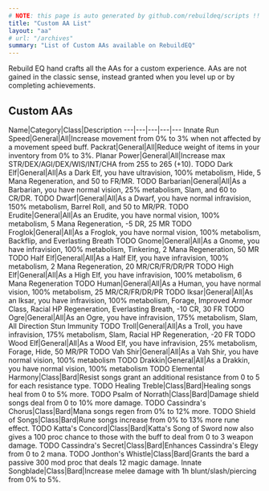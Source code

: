 ```yaml
---
# NOTE: this page is auto generated by github.com/rebuildeq/scripts !!
title: "Custom AA List"
layout: "aa"
# url: "/archives"
summary: "List of Custom AAs available on RebuildEQ"
---
```


Rebuild EQ hand crafts all the AAs for a custom experience. AAs are not gained in the classic sense, instead granted when you level up or by completing achievements.

## Custom AAs

Name|Category|Class|Description
---|---|---|---|---
Innate Run Speed|General|All|Increase movement from 0% to 3% when not affected by a movement speed buff.
Packrat|General|All|Reduce weight of items in your inventory from 0% to 3%.
Planar Power|General|All|Increase max STR/DEX/AGI/DEX/WIS/INT/CHA from 255 to 265 (+10).
TODO Dark Elf|General|All|As a Dark Elf, you have ultravision, 100% metabolism, Hide, 5 Mana Regeneration, and 50 to FR/MR.
TODO Barbarian|General|All|As a Barbarian, you have normal vision, 25% metabolism, Slam, and 60 to CR/DR.
TODO Dwarf|General|All|As a Dwarf, you have normal infravision, 150% metabolism, Barrel Roll, and 50 to MR/PR.
TODO Erudite|General|All|As an Erudite, you have normal vision, 100% metabolism, 5 Mana Regeneration, -5 DR, 25 MR
TODO Froglok|General|All|As a Froglok, you have normal vision, 100% metabolism, Backflip, and Everlasting Breath
TODO Gnome|General|All|As a Gnome, you have infravision, 100% metabolism, Tinkering, 2 Mana Regeneration, 50 MR
TODO Half Elf|General|All|As a Half Elf, you have infravision, 100% metabolism, 2 Mana Regeneration, 20 MR/CR/FR/DR/PR
TODO High Elf|General|All|As a High Elf, you have infravision, 100% metabolism, 6 Mana Regeneration
TODO Human|General|All|As a Human, you have normal vision, 100% metabolism, 25 MR/CR/FR/DR/PR
TODO Iksar|General|All|As an Iksar, you have infravision, 100% metabolism, Forage, Improved Armor Class, Racial HP Regeneration, Everlasting Breath, -10 CR, 30 FR
TODO Ogre|General|All|As an Ogre, you have infravision, 175% metabolism, Slam, All Direction Stun Immunity
TODO Troll|General|All|As a Troll, you have infravision, 175% metabolism, Slam, Racial HP Regeneration, -20 FR
TODO Wood Elf|General|All|As a Wood Elf, you have infravision, 25% metabolism, Forage, Hide, 50 MR/PR
TODO Vah Shir|General|All|As a Vah Shir, you have normal vision, 100% metabolism
TODO Drakkin|General|All|As a Drakkin, you have normal vision, 100% metabolism
TODO Elemental Harmony|Class|Bard|Resist songs grant an additional resistance from 0 to 5 for each resistance type.
TODO Healing Treble|Class|Bard|Healing songs heal from 0 to 5% more.
TODO Psalm of Norrath|Class|Bard|Damage shield songs deal from 0 to 10% more damage.
TODO Cassindra's Chorus|Class|Bard|Mana songs regen from 0% to 12% more.
TODO Shield of Songs|Class|Bard|Rune songs increase from 0% to 13% more rune effect.
TODO Katta's Concord|Class|Bard|Katta's Song of Sword now also gives a 100 proc chance to those with the buff to deal from 0 to 3 weapon damage.
TODO Cassindra's Secret|Class|Bard|Enhances Cassindra\'s Elegy from 0 to 2 mana.
TODO Jonthon's Whistle|Class|Bard|Grants the bard a passive 300 mod proc that deals 12 magic damage.
Innate Songblade|Class|Bard|Increase melee damage with 1h blunt/slash/piercing from 0% to 5%.
